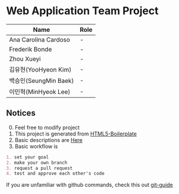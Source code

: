# Web Application Team Project

| Name                  | Role |
|-----------------------|------|
| Ana Carolina Cardoso  | -    |
| Frederik Bonde            | -    |
| Zhou Xueyi        | -    |
| 김유현(YooHyeon Kim)  | -    |
| 백승민(SeungMin Baek) | -    |
| 이민혁(MinHyeok Lee)  | -    |

## Notices
0. Feel free to modify project
1. This project is generated from [HTML5-Boilerplate](https://github.com/h5bp/html5-boilerplate/blob/master/README.md)
2. Basic descriptions are [Here](https://github.com/rhodochrosite/web-app-team-project/tree/master/doc)
3. Basic workflow is
```markdown
1. set your goal
2. make your own branch
3. request a pull request
4. test and approve each other's code
```
If you are unfamiliar with github commands, check this out [git-guide](https://rogerdudler.github.io/git-guide/)
